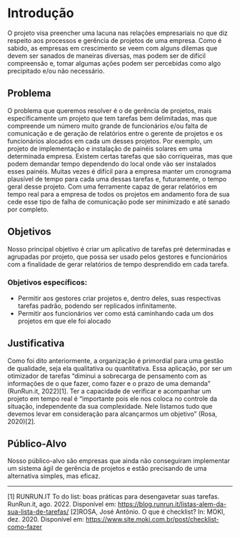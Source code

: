 # Introdução

O projeto visa preencher uma lacuna nas relações empresariais no que diz respeito aos processos e gerência de projetos de uma empresa. Como é sabido, as empresas em crescimento se veem com alguns dilemas que devem ser sanados de maneiras diversas, mas podem ser de difícil compreensão e, tomar algumas ações podem ser percebidas como algo precipitado e/ou não necessário.

## Problema
O problema que queremos resolver é o de gerência de projetos, mais especificamente um projeto que tem tarefas bem delimitadas, mas que compreende um número muito grande de funcionários e/ou falta de comunicação e de geração de relatórios entre o gerente de projetos e os funcionários alocados em cada um desses projetos. 
Por exemplo, um projeto de implementação e instalação de painéis solares em uma determinada empresa. Existem certas tarefas que são corriqueiras, mas que podem demandar tempo dependendo do local onde vão ser instalados esses painéis. Muitas vezes é difícil para a empresa manter um cronograma plausível de tempo para cada uma dessas tarefas e, futuramente, o tempo geral desse projeto. 
Com uma ferramente capaz de gerar relatórios em tempo real para a empresa de todos os projetos em andamento fora de sua cede esse tipo de falha de comunicação pode ser minimizado e até sanado por completo. 

## Objetivos
Nosso principal objetivo é criar um aplicativo de tarefas pré determinadas e agrupadas por projeto, que possa ser usado pelos gestores e funcionários com a finalidade de gerar relatórios de tempo desprendido em cada tarefa.

### Objetivos específicos:
- Permitir aos gestores criar projetos e, dentro deles, suas respectivas tarefas padrão, podendo ser replicados infinitamente. 
- Permitir aos funcionários ver como está caminhando cada um dos projetos em que ele foi alocado


## Justificativa

Como foi dito anteriormente, a organização é primordial para uma gestão de qualidade, seja ela qualitativa ou quantitativa. Essa aplicação, por ser um otimizador de tarefas “diminui a sobrecarga de pensamento com as informações de o que fazer, como fazer e o prazo de uma demanda” (RunRun.it, 2022)[1]. 
Ter a capacidade de verificar e acompanhar um projeto em tempo real é “importante pois ele nos coloca no controle da situação, independente da sua complexidade. Nele listamos tudo que devemos levar em consideração para alcançarmos um objetivo” (Rosa, 2020)[2].

## Público-Alvo

Nosso público-alvo são empresas que ainda não conseguiram implementar um sistema ágil de gerência de projetos e estão precisando de uma alternativa simples, mas eficaz.
***

[1] RUNRUN.IT To do list: boas práticas para desengavetar suas tarefas. RunRun.it, ago. 2022. Disponível em: https://blog.runrun.it/listas-alem-da-sua-lista-de-tarefas/
[2]ROSA, José Antônio. O que é checklist? In: MOKI,   dez. 2020. Disponível em: https://www.site.moki.com.br/post/checklist-como-fazer
